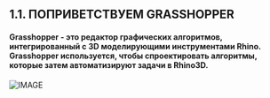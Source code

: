 ## 1.1. ПОПРИВЕТСТВУЕМ GRASSHOPPER

#### Grasshopper - это редактор графических алгоритмов, интегрированный с 3D моделирующими инструментами Rhino. Grasshopper используется, чтобы спроектировать алгоритмы, которые затем автоматизируют задачи в Rhino3D.

![IMAGE](images/1-1/001_hello-grasshopper.png)
